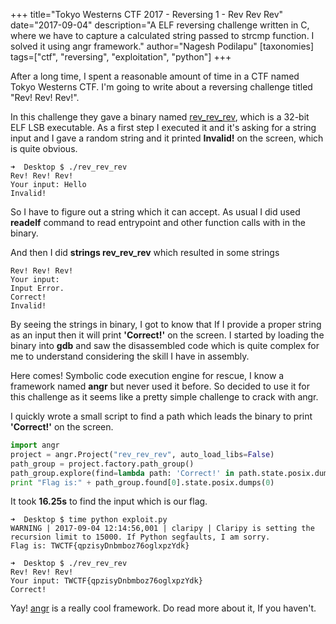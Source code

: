 +++
title="Tokyo Westerns CTF 2017 - Reversing 1 - Rev Rev Rev"
date="2017-09-04"
description="A ELF reversing challenge written in C, where we have to capture a calculated string passed to strcmp function. I solved it using angr framework."
author="Nagesh Podilapu"
[taxonomies]
tags=["ctf", "reversing", "exploitation", "python"]
+++

After a long time, I spent a reasonable amount of time in a CTF named Tokyo Westerns CTF. I'm going to write about a reversing challenge titled "Rev! Rev! Rev!".

In this challenge they gave a binary named [rev_rev_rev](rev_rev_rev), which is a 32-bit ELF LSB executable. As a first step I executed it and it's asking for a string input and I gave a random string and it printed **Invalid!** on the screen, which is quite obvious.

```
➜  Desktop $ ./rev_rev_rev
Rev! Rev! Rev!
Your input: Hello
Invalid!
```

So I have to figure out a string which it can accept. As usual I did used **readelf** command to read entrypoint and other function calls with in the binary.

And then I did **strings rev_rev_rev** which resulted in some strings

```
Rev! Rev! Rev!
Your input:
Input Error.
Correct!
Invalid!
```

By seeing the strings in binary, I got to know that If I provide a proper string as an input then it will print **'Correct!'** on the screen. I started by loading the binary into **gdb** and saw the disassembled code which is quite complex for me to understand considering the skill I have in assembly.

Here comes! Symbolic code execution engine for rescue, I know a framework named **angr** but never used it before. So decided to use it for this challenge as it seems like a pretty simple challenge to crack with angr.

I quickly wrote a small script to find a path which leads the binary to print **'Correct!'** on the screen.

```python
import angr
project = angr.Project("rev_rev_rev", auto_load_libs=False)
path_group = project.factory.path_group()
path_group.explore(find=lambda path: 'Correct!' in path.state.posix.dumps(1))
print "Flag is:" + path_group.found[0].state.posix.dumps(0)
```

It took **16.25s** to find the input which is our flag.

```
➜  Desktop $ time python exploit.py
WARNING | 2017-09-04 12:14:56,001 | claripy | Claripy is setting the recursion limit to 15000. If Python segfaults, I am sorry.
Flag is: TWCTF{qpzisyDnbmboz76oglxpzYdk}
```

```
➜  Desktop $ ./rev_rev_rev
Rev! Rev! Rev!
Your input: TWCTF{qpzisyDnbmboz76oglxpzYdk}
Correct!
```

Yay! [angr](http://angr.io) is a really cool framework. Do read more about it, If you haven't.

